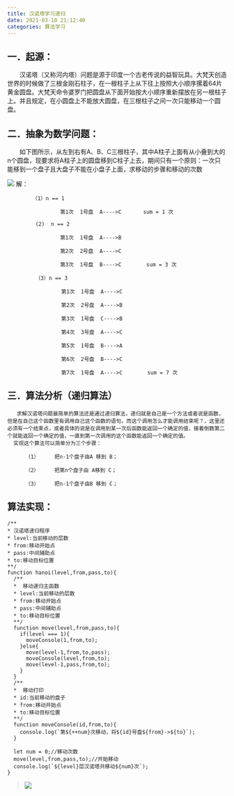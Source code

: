 ```yaml
---
title: 汉诺塔学习递归
date: 2021-03-10 21:12:40
categories: 算法学习
---
```

## 一．起源：

　　汉诺塔（又称河内塔）问题是源于印度一个古老传说的益智玩具。大梵天创造世界的时候做了三根金刚石柱子，在一根柱子上从下往上按照大小顺序摞着64片黄金圆盘。大梵天命令婆罗门把圆盘从下面开始按大小顺序重新摆放在另一根柱子上。并且规定，在小圆盘上不能放大圆盘，在三根柱子之间一次只能移动一个圆盘。

## 二．抽象为数学问题：

　　如下图所示，从左到右有A、B、C三根柱子，其中A柱子上面有从小叠到大的n个圆盘，现要求将A柱子上的圆盘移到C柱子上去，期间只有一个原则：一次只能移到一个盘子且大盘子不能在小盘子上面，求移动的步骤和移动的次数

![](https://upload-images.jianshu.io/upload_images/10024246-7ffe40e3934c27e1.jpg?imageMogr2/auto-orient/strip%7CimageView2/2/w/1240)
解：
```
        （1）n == 1

       　　　　　　第1次  1号盘  A---->C       sum = 1 次

         (2)  n == 2

       　　　　　　第1次  1号盘  A---->B

      　　　　　　 第2次  2号盘  A---->C

       　　　　　　第3次  1号盘  B---->C        sum = 3 次

         （3）n == 3

　　　　　　　　    第1次  1号盘  A---->C

　　　　　　　　    第2次  2号盘  A---->B

　　　　　　　　    第3次  1号盘  C---->B
  
　　　　　　　　    第4次  3号盘  A---->C

　　　　　　　　    第5次  1号盘  B---->A

　　　　　　　　    第6次  2号盘  B---->C

　　　　　　　　    第7次  1号盘  A---->C        sum = 7 次
```
## 三．算法分析（递归算法）
       求解汉诺塔问题最简单的算法还是通过递归算法，递归就是自己是一个方法或者说是函数，但是在自己这个函数里有调用自己这个函数的语句，而这个调用怎么才能调用结束呢？，这里还必须有一个结束点，或者具体的说是在调用到某一次后函数能返回一个确定的值，接着倒数第二个就能返回一个确定的值，一直到第一次调用的这个函数能返回一个确定的值。
      实现这个算法可以简单分为三个步骤：

```
　　　　（1）     把n-1个盘子由A 移到 B；

　　　　（2）     把第n个盘子由 A移到 C；

　　　　（3）     把n-1个盘子由B 移到 C；
```

## 算法实现：
```
/**
* 汉诺塔递归程序
* level:当前移动的层数
* from:移动开始点
* pass:中间辅助点
* to:移动目标位置
**/
function hanoi(level,from,pass,to){
  /**
  *  移动递归主函数
  * level:当前移动的层数
  * from:移动开始点
  * pass:中间辅助点
  * to:移动目标位置
  **/
  function move(level,from,pass,to){
    if(level === 1){
      moveConsole(1,from,to);
    }else{
      move(level-1,from,to,pass);
      moveConsole(level,from,to);
      move(level-1,pass,from,to);
    }
  }
  /**
  *  移动打印
  * id:当前移动的盘子
  * from:移动开始点
  * to:移动目标位置
  **/
  function moveConsole(id,from,to){
    console.log(`第${++num}次移动，将${id}号盘${from}->${to}`);
  }

  let num = 0;//移动次数
  move(level,from,pass,to);//开始移动
  console.log(`${level}层汉诺塔共移动${num}次`);
}
```
>![](https://upload-images.jianshu.io/upload_images/10024246-33e0da531f98e2e5.png?imageMogr2/auto-orient/strip%7CimageView2/2/w/1240)
